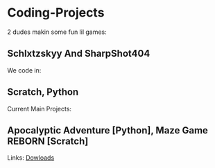 # Coding-Projects
2 dudes makin some fun lil games:

  Schlxtzskyy
  And
  SharpShot404
-----------------------------------------
We code in:

  Scratch,
  Python
-----------------------------------------
Current Main Projects:

  Apocalyptic Adventure  [Python],
  Maze Game REBORN  [Scratch]
-----------------------------------------
Links:
[Dowloads]((https://pixel-forge-studio.github.io/Coding-Projects/downloads.html))
